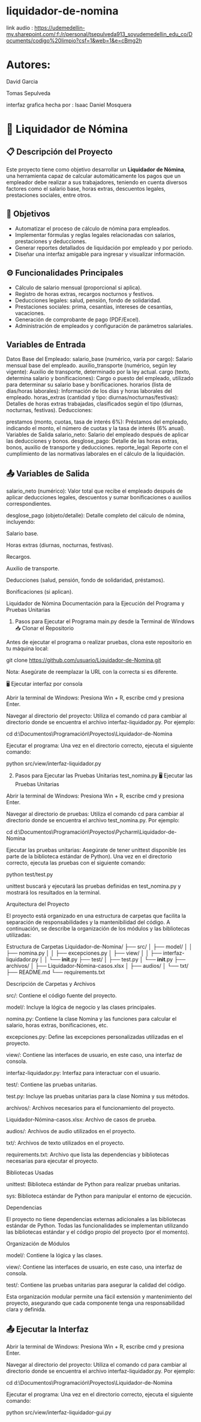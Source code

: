 # liquidador-de-nomina
link audio : https://udemedellin-my.sharepoint.com/:f:/r/personal/tsepulveda913_soyudemedellin_edu_co/Documents/codigo%20limpio?csf=1&web=1&e=cBmg2h
# Autores:
David Garcia 

Tomas Sepulveda

interfaz grafica hecha por : Isaac Daniel Mosquera
# 💼 Liquidador de Nómina

## 📋 Descripción del Proyecto

Este proyecto tiene como objetivo desarrollar un **Liquidador de Nómina**, una herramienta capaz de calcular automáticamente los pagos que un empleador debe realizar a sus trabajadores, teniendo en cuenta diversos factores como el salario base, horas extras, descuentos legales, prestaciones sociales, entre otros.


## 🎯 Objetivos

- Automatizar el proceso de cálculo de nómina para empleados.
- Implementar fórmulas y reglas legales relacionadas con salarios, prestaciones y deducciones.
- Generar reportes detallados de liquidación por empleado y por periodo.
- Diseñar una interfaz amigable para ingresar y visualizar información.

## ⚙️ Funcionalidades Principales

- Cálculo de salario mensual (proporcional si aplica).
- Registro de horas extras, recargos nocturnos y festivos.
- Deducciones legales: salud, pensión, fondo de solidaridad.
- Prestaciones sociales: prima, cesantías, intereses de cesantías, vacaciones.
- Generación de comprobante de pago (PDF/Excel).
- Administración de empleados y configuración de parámetros salariales.


## Variables de Entrada

Datos Base del Empleado:
salario_base (numérico, varía por cargo): Salario mensual base del empleado.
auxilio_transporte (numérico, según ley vigente): Auxilio de transporte, determinado por la ley actual.
cargo (texto, determina salario y bonificaciones): Cargo o puesto del empleado, utilizado para determinar su salario base y bonificaciones.
horarios (lista de días/horas laborales): Información de los días y horas laborales del empleado.
horas_extras (cantidad y tipo: diurnas/nocturnas/festivas): Detalles de horas extras trabajadas, clasificados según el tipo (diurnas, nocturnas, festivas).
Deducciones:

prestamos (monto, cuotas, tasa de interés 6%): Préstamos del empleado, indicando el monto, el número de cuotas y la tasa de interés (6% anual).
Variables de Salida
salario_neto: Salario del empleado después de aplicar las deducciones y bonos.
desglose_pago: Detalle de las horas extras, bonos, auxilio de transporte y deducciones.
reporte_legal: Reporte con el cumplimiento de las normativas laborales en el cálculo de la liquidación.

## 📤 Variables de Salida

salario_neto (numérico):
Valor total que recibe el empleado después de aplicar deducciones legales, descuentos y sumar bonificaciones o auxilios correspondientes.

desglose_pago (objeto/detalle):
Detalle completo del cálculo de nómina, incluyendo:

Salario base.

Horas extras (diurnas, nocturnas, festivas).

Recargos.

Auxilio de transporte.

Deducciones (salud, pensión, fondo de solidaridad, préstamos).

Bonificaciones (si aplican).



Liquidador de Nómina
Documentación para la Ejecución del Programa y Pruebas Unitarias
1. Pasos para Ejecutar el Programa main.py desde la Terminal de Windows
📥 Clonar el Repositorio

Antes de ejecutar el programa o realizar pruebas, clona este repositorio en tu máquina local:

git clone https://github.com/usuario/Liquidador-de-Nomina.git


Nota: Asegúrate de reemplazar la URL con la correcta si es diferente.

🖥️ Ejecutar interfaz por consola

Abrir la terminal de Windows:
Presiona Win + R, escribe cmd y presiona Enter.

Navegar al directorio del proyecto:
Utiliza el comando cd para cambiar al directorio donde se encuentra el archivo interfaz-liquidador.py. Por ejemplo:

cd d:\Documentos\Programación\Proyectos\Liquidador-de-Nomina


Ejecutar el programa:
Una vez en el directorio correcto, ejecuta el siguiente comando:

python src/view/interfaz-liquidador.py

2. Pasos para Ejecutar las Pruebas Unitarias test_nomina.py
🖥️ Ejecutar las Pruebas Unitarias

Abrir la terminal de Windows:
Presiona Win + R, escribe cmd y presiona Enter.

Navegar al directorio de pruebas:
Utiliza el comando cd para cambiar al directorio donde se encuentra el archivo test_nomina.py. Por ejemplo:

cd d:\Documentos\Programación\Proyectos\Pycharm\Liquidador-de-Nomina


Ejecutar las pruebas unitarias:
Asegúrate de tener unittest disponible (es parte de la biblioteca estándar de Python). Una vez en el directorio correcto, ejecuta las pruebas con el siguiente comando:

python test/test.py


unittest buscará y ejecutará las pruebas definidas en test_nomina.py y mostrará los resultados en la terminal.

Arquitectura del Proyecto

El proyecto está organizado en una estructura de carpetas que facilita la separación de responsabilidades y la mantenibilidad del código. A continuación, se describe la organización de los módulos y las bibliotecas utilizadas:

Estructura de Carpetas
Liquidador-de-Nomina/
├── src/
│   ├── model/
│   │   ├── nomina.py
│   │   ├── excepciones.py
│   ├── view/
│   │   ├── interfaz-liquidador.py
│   │   └── __init__.py
├── test/
│   ├── test.py
│   └── __init__.py
├── archivos/
│   ├── Liquidador-Nómina-casos.xlsx
│   ├── audios/
│   └── txt/
├── README.md
└── requirements.txt

Descripción de Carpetas y Archivos

src/: Contiene el código fuente del proyecto.

model/: Incluye la lógica de negocio y las clases principales.

nomina.py: Contiene la clase Nomina y las funciones para calcular el salario, horas extras, bonificaciones, etc.

excepciones.py: Define las excepciones personalizadas utilizadas en el proyecto.

view/: Contiene las interfaces de usuario, en este caso, una interfaz de consola.

interfaz-liquidador.py: Interfaz para interactuar con el usuario.

test/: Contiene las pruebas unitarias.

test.py: Incluye las pruebas unitarias para la clase Nomina y sus métodos.

archivos/: Archivos necesarios para el funcionamiento del proyecto.

Liquidador-Nómina-casos.xlsx: Archivo de casos de prueba.

audios/: Archivos de audio utilizados en el proyecto.

txt/: Archivos de texto utilizados en el proyecto.

requirements.txt: Archivo que lista las dependencias y bibliotecas necesarias para ejecutar el proyecto.

Bibliotecas Usadas

unittest: Biblioteca estándar de Python para realizar pruebas unitarias.

sys: Biblioteca estándar de Python para manipular el entorno de ejecución.

Dependencias

El proyecto no tiene dependencias externas adicionales a las bibliotecas estándar de Python. Todas las funcionalidades se implementan utilizando las bibliotecas estándar y el código propio del proyecto (por el momento).

Organización de Módulos

model/: Contiene la lógica y las clases.

view/: Contiene las interfaces de usuario, en este caso, una interfaz de consola.

test/: Contiene las pruebas unitarias para asegurar la calidad del código.

Esta organización modular permite una fácil extensión y mantenimiento del proyecto, asegurando que cada componente tenga una responsabilidad clara y definida.

## 📤 Ejecutar la Interfaz
Abrir la terminal de Windows:
Presiona Win + R, escribe cmd y presiona Enter.

Navegar al directorio del proyecto:
Utiliza el comando cd para cambiar al directorio donde se encuentra el archivo interfaz-liquidador.py. Por ejemplo:

cd d:\Documentos\Programación\Proyectos\Liquidador-de-Nomina


Ejecutar el programa:
Una vez en el directorio correcto, ejecuta el siguiente comando:

python src/view/interfaz-liquidador-gui.py
